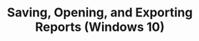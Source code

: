 ---
title: Saving, Opening, and Exporting Reports (Windows 10)
description: You can perform several common reporting tasks from the Analyze screen, including saving a compatibility report, opening a saved compatibility report (.adq) file, and exporting your report data to a spreadsheet (.xls) file.
redirect_url: https://technet.microsoft.com/en-us/itpro/windows/deploy/manage-windows-upgrades-with-upgrade-analytics
---